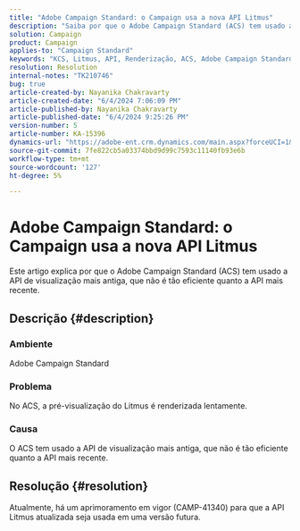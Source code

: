 ```yaml
---
title: "Adobe Campaign Standard: o Campaign usa a nova API Litmus"
description: "Saiba por que o Adobe Campaign Standard (ACS) tem usado a API de visualização mais antiga, que não é tão eficiente quanto a API mais recente."
solution: Campaign
product: Campaign
applies-to: "Campaign Standard"
keywords: "KCS, Litmus, API, Renderização, ACS, Adobe Campaign Standard"
resolution: Resolution
internal-notes: "TK210746"
bug: true
article-created-by: Nayanika Chakravarty
article-created-date: "6/4/2024 7:06:09 PM"
article-published-by: Nayanika Chakravarty
article-published-date: "6/4/2024 9:25:26 PM"
version-number: 5
article-number: KA-15396
dynamics-url: "https://adobe-ent.crm.dynamics.com/main.aspx?forceUCI=1&pagetype=entityrecord&etn=knowledgearticle&id=a0ba147c-a522-ef11-840a-002248092444"
source-git-commit: 7fe822cb5a03374bbd9d99c7593c11140fb93e6b
workflow-type: tm+mt
source-wordcount: '127'
ht-degree: 5%

---
```


# Adobe Campaign Standard: o Campaign usa a nova API Litmus


Este artigo explica por que o Adobe Campaign Standard (ACS) tem usado a API de visualização mais antiga, que não é tão eficiente quanto a API mais recente.

## Descrição {#description}


### <b>Ambiente</b>

Adobe Campaign Standard

### <b>Problema</b>

No ACS, a pré-visualização do Litmus é renderizada lentamente.

### <b>Causa</b>

O ACS tem usado a API de visualização mais antiga, que não é tão eficiente quanto a API mais recente.


## Resolução {#resolution}


Atualmente, há um aprimoramento em vigor (CAMP-41340) para que a API Litmus atualizada seja usada em uma versão futura.
